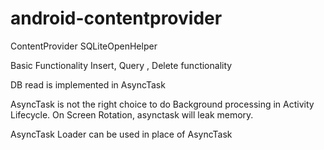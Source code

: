 # android-contentprovider

ContentProvider   SQLiteOpenHelper

Basic Functionality
   Insert, Query , Delete functionality 

DB read is implemented in AsyncTask

AsyncTask is not the right choice to do Background processing in Activity Lifecycle.
On Screen Rotation, asynctask will leak memory.

AsyncTask Loader can be used in place of AsyncTask
   
